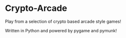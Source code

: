 # Crypto-Arcade

Play from a selection of crypto based arcade style games!

Written in Python and powered by pygame and pymunk!
 

